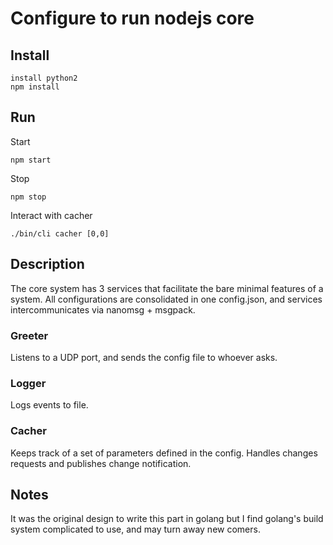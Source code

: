 # Configure to run nodejs core

## Install
    install python2
    npm install

## Run
Start

    npm start

Stop

    npm stop

Interact with cacher

    ./bin/cli cacher [0,0]

## Description
The core system has 3 services that facilitate the bare minimal features of a system. All configurations are consolidated in one config.json, and services intercommunicates via nanomsg + msgpack.

### Greeter
Listens to a UDP port, and sends the config file to whoever asks.

### Logger
Logs events to file.

### Cacher
Keeps track of a set of parameters defined in the config. Handles changes requests and publishes change notification.

## Notes
It was the original design to write this part in golang but I find golang's build system complicated to use, and may turn away new comers.
